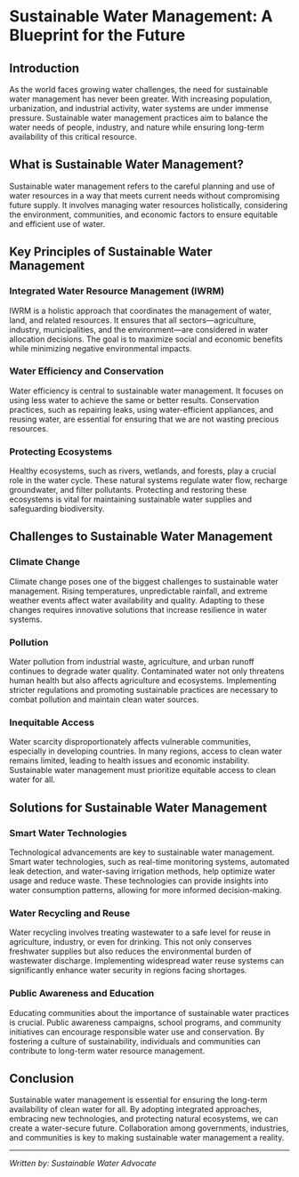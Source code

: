 # Sustainable Water Management: A Blueprint for the Future

## Introduction

As the world faces growing water challenges, the need for sustainable water management has never been greater. With increasing population, urbanization, and industrial activity, water systems are under immense pressure. Sustainable water management practices aim to balance the water needs of people, industry, and nature while ensuring long-term availability of this critical resource.

## What is Sustainable Water Management?

Sustainable water management refers to the careful planning and use of water resources in a way that meets current needs without compromising future supply. It involves managing water resources holistically, considering the environment, communities, and economic factors to ensure equitable and efficient use of water.

## Key Principles of Sustainable Water Management

### Integrated Water Resource Management (IWRM)

IWRM is a holistic approach that coordinates the management of water, land, and related resources. It ensures that all sectors—agriculture, industry, municipalities, and the environment—are considered in water allocation decisions. The goal is to maximize social and economic benefits while minimizing negative environmental impacts.

### Water Efficiency and Conservation

Water efficiency is central to sustainable water management. It focuses on using less water to achieve the same or better results. Conservation practices, such as repairing leaks, using water-efficient appliances, and reusing water, are essential for ensuring that we are not wasting precious resources.

### Protecting Ecosystems

Healthy ecosystems, such as rivers, wetlands, and forests, play a crucial role in the water cycle. These natural systems regulate water flow, recharge groundwater, and filter pollutants. Protecting and restoring these ecosystems is vital for maintaining sustainable water supplies and safeguarding biodiversity.

## Challenges to Sustainable Water Management

### Climate Change

Climate change poses one of the biggest challenges to sustainable water management. Rising temperatures, unpredictable rainfall, and extreme weather events affect water availability and quality. Adapting to these changes requires innovative solutions that increase resilience in water systems.

### Pollution

Water pollution from industrial waste, agriculture, and urban runoff continues to degrade water quality. Contaminated water not only threatens human health but also affects agriculture and ecosystems. Implementing stricter regulations and promoting sustainable practices are necessary to combat pollution and maintain clean water sources.

### Inequitable Access

Water scarcity disproportionately affects vulnerable communities, especially in developing countries. In many regions, access to clean water remains limited, leading to health issues and economic instability. Sustainable water management must prioritize equitable access to clean water for all.

## Solutions for Sustainable Water Management

### Smart Water Technologies

Technological advancements are key to sustainable water management. Smart water technologies, such as real-time monitoring systems, automated leak detection, and water-saving irrigation methods, help optimize water usage and reduce waste. These technologies can provide insights into water consumption patterns, allowing for more informed decision-making.

### Water Recycling and Reuse

Water recycling involves treating wastewater to a safe level for reuse in agriculture, industry, or even for drinking. This not only conserves freshwater supplies but also reduces the environmental burden of wastewater discharge. Implementing widespread water reuse systems can significantly enhance water security in regions facing shortages.

### Public Awareness and Education

Educating communities about the importance of sustainable water practices is crucial. Public awareness campaigns, school programs, and community initiatives can encourage responsible water use and conservation. By fostering a culture of sustainability, individuals and communities can contribute to long-term water resource management.

## Conclusion

Sustainable water management is essential for ensuring the long-term availability of clean water for all. By adopting integrated approaches, embracing new technologies, and protecting natural ecosystems, we can create a water-secure future. Collaboration among governments, industries, and communities is key to making sustainable water management a reality.

---

*Written by: Sustainable Water Advocate*
